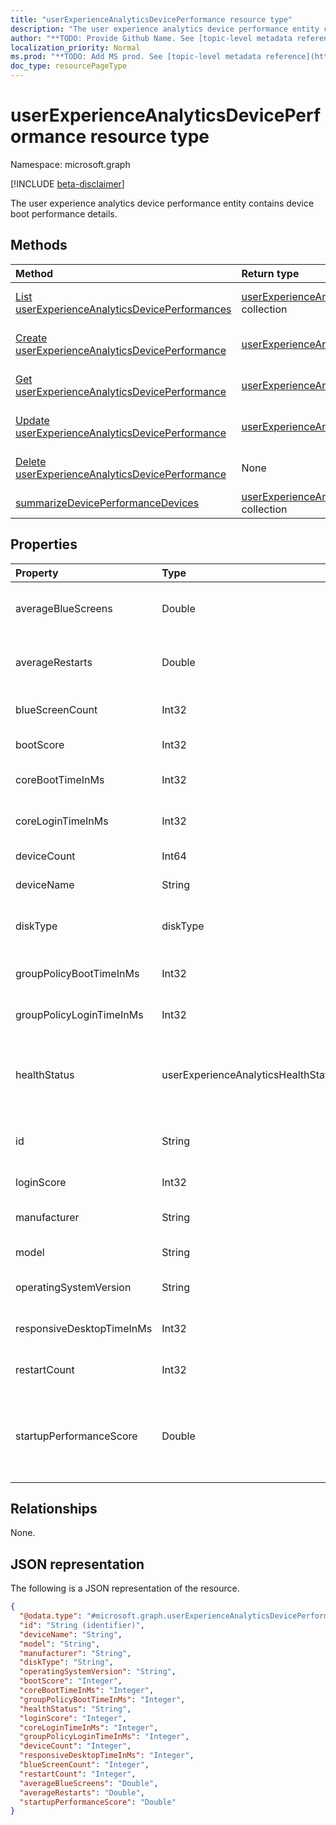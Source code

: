 ```yaml
---
title: "userExperienceAnalyticsDevicePerformance resource type"
description: "The user experience analytics device performance entity contains device boot performance details."
author: "**TODO: Provide Github Name. See [topic-level metadata reference](https://msgo.azurewebsites.net/add/document/guidelines/metadata.html#topic-level-metadata)**"
localization_priority: Normal
ms.prod: "**TODO: Add MS prod. See [topic-level metadata reference](https://msgo.azurewebsites.net/add/document/guidelines/metadata.html#topic-level-metadata)**"
doc_type: resourcePageType
---
```


# userExperienceAnalyticsDevicePerformance resource type

Namespace: microsoft.graph

[!INCLUDE [beta-disclaimer](../../includes/beta-disclaimer.md)]

The user experience analytics device performance entity contains device boot performance details.

## Methods
|Method|Return type|Description|
|:---|:---|:---|
|[List userExperienceAnalyticsDevicePerformances](../api/userexperienceanalyticsdeviceperformance-list.md)|[userExperienceAnalyticsDevicePerformance](../resources/userexperienceanalyticsdeviceperformance.md) collection|Get a list of the [userExperienceAnalyticsDevicePerformance](../resources/userexperienceanalyticsdeviceperformance.md) objects and their properties.|
|[Create userExperienceAnalyticsDevicePerformance](../api/userexperienceanalyticsdeviceperformance-create.md)|[userExperienceAnalyticsDevicePerformance](../resources/userexperienceanalyticsdeviceperformance.md)|Create a new [userExperienceAnalyticsDevicePerformance](../resources/userexperienceanalyticsdeviceperformance.md) object.|
|[Get userExperienceAnalyticsDevicePerformance](../api/userexperienceanalyticsdeviceperformance-get.md)|[userExperienceAnalyticsDevicePerformance](../resources/userexperienceanalyticsdeviceperformance.md)|Read the properties and relationships of a [userExperienceAnalyticsDevicePerformance](../resources/userexperienceanalyticsdeviceperformance.md) object.|
|[Update userExperienceAnalyticsDevicePerformance](../api/userexperienceanalyticsdeviceperformance-update.md)|[userExperienceAnalyticsDevicePerformance](../resources/userexperienceanalyticsdeviceperformance.md)|Update the properties of a [userExperienceAnalyticsDevicePerformance](../resources/userexperienceanalyticsdeviceperformance.md) object.|
|[Delete userExperienceAnalyticsDevicePerformance](../api/userexperienceanalyticsdeviceperformance-delete.md)|None|Deletes a [userExperienceAnalyticsDevicePerformance](../resources/userexperienceanalyticsdeviceperformance.md) object.|
|[summarizeDevicePerformanceDevices](../api/userexperienceanalyticsdeviceperformance-summarizedeviceperformancedevices.md)|[userExperienceAnalyticsDevicePerformance](../resources/userexperienceanalyticsdeviceperformance.md) collection|**TODO: Add Description**|

## Properties
|Property|Type|Description|
|:---|:---|:---|
|averageBlueScreens|Double|Average (mean) number of Blue Screens per device in the last 14 days. Valid values 0 to 9999999|
|averageRestarts|Double|Average (mean) number of Restarts per device in the last 14 days. Valid values 0 to 9999999|
|blueScreenCount|Int32|Number of Blue Screens in the last 14 days. Valid values 0 to 9999999|
|bootScore|Int32|The user experience analytics device boot score.|
|coreBootTimeInMs|Int32|The user experience analytics device core boot time in milliseconds.|
|coreLoginTimeInMs|Int32|The user experience analytics device core login time in milliseconds.|
|deviceCount|Int64|User experience analytics summarized device count.|
|deviceName|String|The user experience analytics device name.|
|diskType|diskType|The user experience analytics device disk type. Possible values are: `unkown`, `hdd`, `ssd`.|
|groupPolicyBootTimeInMs|Int32|The user experience analytics device group policy boot time in milliseconds.|
|groupPolicyLoginTimeInMs|Int32|The user experience analytics device group policy login time in milliseconds.|
|healthStatus|userExperienceAnalyticsHealthState|The health state of the user experience analytics device. Possible values are: `unknown`, `insufficientData`, `needsAttention`, `meetingGoals`.|
|id|String|The unique identifier of the user experience analytics device boot performance device.|
|loginScore|Int32|The user experience analytics device login score.|
|manufacturer|String|The user experience analytics device manufacturer.|
|model|String|The user experience analytics device model.|
|operatingSystemVersion|String|The user experience analytics device Operating System version.|
|responsiveDesktopTimeInMs|Int32|The user experience analytics responsive desktop time in milliseconds.|
|restartCount|Int32|Number of Restarts in the last 14 days. Valid values 0 to 9999999|
|startupPerformanceScore|Double|The user experience analytics device startup performance score. Valid values -1.79769313486232E+308 to 1.79769313486232E+308|

## Relationships
None.

## JSON representation
The following is a JSON representation of the resource.
<!-- {
  "blockType": "resource",
  "keyProperty": "id",
  "@odata.type": "microsoft.graph.userExperienceAnalyticsDevicePerformance",
  "openType": false
}
-->
``` json
{
  "@odata.type": "#microsoft.graph.userExperienceAnalyticsDevicePerformance",
  "id": "String (identifier)",
  "deviceName": "String",
  "model": "String",
  "manufacturer": "String",
  "diskType": "String",
  "operatingSystemVersion": "String",
  "bootScore": "Integer",
  "coreBootTimeInMs": "Integer",
  "groupPolicyBootTimeInMs": "Integer",
  "healthStatus": "String",
  "loginScore": "Integer",
  "coreLoginTimeInMs": "Integer",
  "groupPolicyLoginTimeInMs": "Integer",
  "deviceCount": "Integer",
  "responsiveDesktopTimeInMs": "Integer",
  "blueScreenCount": "Integer",
  "restartCount": "Integer",
  "averageBlueScreens": "Double",
  "averageRestarts": "Double",
  "startupPerformanceScore": "Double"
}
```

